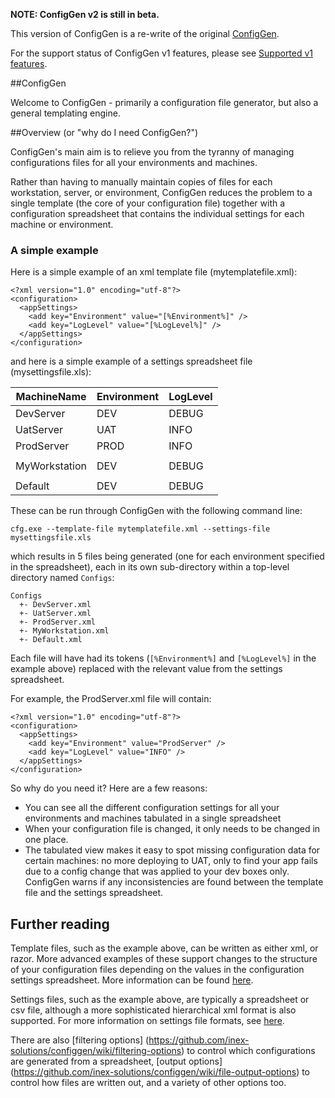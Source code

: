 **NOTE: ConfigGen v2 is still in beta.**

This version of ConfigGen is a re-write of the original [ConfigGen](https://configgen.codeplex.com/).

For the support status of ConfigGen v1 features, please see [Supported v1 features](https://github.com/inex-solutions/configgen/wiki/configgen-v1-compatibility).

##ConfigGen 

Welcome to ConfigGen - primarily a configuration file generator, but also a general templating engine.

##Overview (or "why do I need ConfigGen?")

ConfigGen's main aim is to relieve you from the tyranny of managing configurations files for all your environments and machines. 

Rather than having to manually maintain copies of files for each workstation, server, or environment, ConfigGen reduces the problem to a single template (the core of your configuration file) together with a configuration spreadsheet that contains the individual settings for each machine or environment.

### A simple example

Here is a simple example of an xml template file (mytemplatefile.xml):

    <?xml version="1.0" encoding="utf-8"?>
    <configuration>
      <appSettings>
        <add key="Environment" value="[%Environment%]" />
        <add key="LogLevel" value="[%LogLevel%]" />
      </appSettings>
    </configuration>

and here is a simple example of a settings spreadsheet file (mysettingsfile.xls):

| MachineName   | Environment | LogLevel |
| ---           | ---         | ---      |
| DevServer     | DEV         | DEBUG    |
| UatServer     | UAT         | INFO     |
| ProdServer    | PROD        | INFO     |
| | |
| MyWorkstation | DEV         | DEBUG    |
| | |
| Default       | DEV         | DEBUG    |

These can be run through ConfigGen with the following command line:

    cfg.exe --template-file mytemplatefile.xml --settings-file mysettingsfile.xls

which results in 5 files being generated (one for each environment specified in the spreadsheet), each in its own sub-directory within a top-level directory named `Configs`:

    Configs
      +- DevServer.xml
      +- UatServer.xml
      +- ProdServer.xml
      +- MyWorkstation.xml
      +- Default.xml

Each file will have had its tokens (`[%Environment%]` and `[%LogLevel%]` in the example above) replaced with the relevant value from the settings spreadsheet.

For example, the ProdServer.xml file will contain:

    <?xml version="1.0" encoding="utf-8"?>
    <configuration>
      <appSettings>
        <add key="Environment" value="ProdServer" />
        <add key="LogLevel" value="INFO" />
      </appSettings>
    </configuration>

So why do you need it? Here are a few reasons:

* You can see all the different configuration settings for all your environments and machines tabulated in a single spreadsheet
* When your configuration file is changed, it only needs to be changed in one place.
* The tabulated view makes it easy to spot missing configuration data for certain machines: no more deploying to UAT, only to find your app fails due to a config change that was applied to your dev boxes only.
ConfigGen warns if any inconsistencies are found between the template file and the settings spreadsheet.

## Further reading
Template files, such as the example above, can be written as either xml, or razor. 
More advanced examples of these support changes to the structure of your configuration files depending on the values in the configuration settings spreadsheet.
More information can be found [here](https://github.com/inex-solutions/configgen/wiki/template-files).

Settings files, such as the example above, are typically a spreadsheet or csv file, although a more sophisticated hierarchical xml format is also supported. 
For more information on settings file formats, see [here](https://github.com/inex-solutions/configgen/wiki/settings-files).

There are also [filtering options] (https://github.com/inex-solutions/configgen/wiki/filtering-options) to control which configurations are generated from a spreadsheet, [output options] (https://github.com/inex-solutions/configgen/wiki/file-output-options) to control how files are written out, and a variety of other options too.

